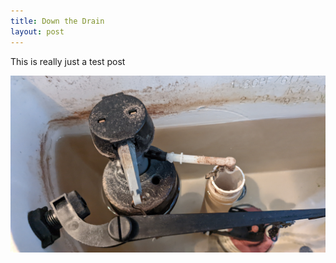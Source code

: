 ```yaml
---
title: Down the Drain
layout: post
---
```


This is really just a test post

![image](/assets/flush.jpg)